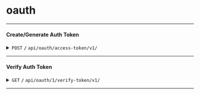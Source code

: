 # oauth

------------------------------------------------------------------------------------------

#### Create/Generate Auth Token

<details>
 <summary><code>POST</code> <code><b>/</b></code> <code>api/oauth/access-token/v1/</code></summary>

##### URL

> ```javascript
>  https://oauth.bongo.chat/api/oauth/access-token/v1/
> ```

##### Parameters

> | name            |  type     | data type         | description                                                           |
> |-----------------|-----------|-------------------|-----------------------------------------------------------------------|
> | grant_type      |  required | string            | N/A  |
> | phone_number    |  required | string            | N/A  |
> | password        |  required | string            | N/A  |


##### Responses

> | http code     | content-type                      | response                                                            |
> |---------------|-----------------------------------|---------------------------------------------------------------------|
> | `201`         | `application/json`                | `Token created successfully`                                |
> | `401`         | `application/json`                | `{"message": "Wrong password","display_message": "Wrong password","status": 401,"error": "unauthorized","causes": null}`                            |
> | `405`         | `text/html;charset=utf-8`         | None                                                                |

##### Example cURL

> ```javascript
>  curl -X POST -H "Content-Type: application/json" --data @post.json https://oauth.bongo.chat/api/oauth/access-token/v1/
> ```

</details>

------------------------------------------------------------------------------------------

#### Verify Auth Token

<details>
 <summary><code>GET</code> <code><b>/</b></code> <code>api/oauth/1/verify-token/v1/</code></summary>

##### URL

> ```javascript
>  https://oauth.bongo.chat/api/oauth/<user_id>/verify-token/v1/
> ```


##### Responses

> | http code     | content-type                      | response                                                            |
> |---------------|-----------------------------------|---------------------------------------------------------------------|
> | `200`         | `application/json`                | `{"result": {"access_token": "eyJhbGciOiJIUzI1NiIsInR5cCI6IkpXVCJ9","user_id": 5,"date_created": "2024-0115T10:16:24.084Z"},"status": 200}`         |
> | `401`         | `application/json`                | `{"message": "Wrong password","display_message": "Wrong password","status": 401,"error": "unauthorized","causes": null}`                            |
> | `405`         | `text/html;charset=utf-8`         | None                                                                |

##### Example cURL

> ```javascript
>  curl -X POST -H "Content-Type: application/json" --data @post.json https://oauth.bongo.chat/api/oauth/<user_id>/verify-token/v1/
> ```

</details>

------------------------------------------------------------------------------------------
